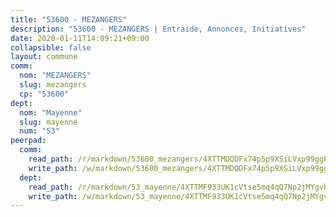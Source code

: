 ```yaml
---
title: "53600 - MEZANGERS"
description: "53600 - MEZANGERS | Entraide, Annonces, Initiatives"
date: 2020-01-11T14:09:21+09:00
collapsible: false
layout: commune
comm:
  nom: "MEZANGERS"
  slug: mezangers
  cp: "53600"
dept:
  nom: "Mayenne"
  slug: mayenne
  num: "53"
peerpad:
  comm:
    read_path: /r/markdown/53600_mezangers/4XTTMDQDFx74p5p9XSiLVxp99ggPXpENQJgciBn7hLwXWPQY6
    write_path: /w/markdown/53600_mezangers/4XTTMDQDFx74p5p9XSiLVxp99ggPXpENQJgciBn7hLwXWPQY6-K3TgU7yvGL4DtUiMGZrmcS5LfZsfntXfVg2gMEFvW8JLReK6gsbr1bKpMsEJNw1ftNBEqhXRccUMqYifyPV89BiAwoAWZUT4Q7kXSe3AKp33cdZdip3oBDKfKitwoZZCmZhwNXVG
  dept:
    read_path: /r/markdown/53_mayenne/4XTTMF933UK1cVtse5mq4qQ7Np2jMYgvbp6qouY9MWyoeWY43
    write_path: /w/markdown/53_mayenne/4XTTMF933UK1cVtse5mq4qQ7Np2jMYgvbp6qouY9MWyoeWY43-K3TgUcgqTBNoSTxPqkZ94HV7ydPjBnvnBue9tEiK9jakhdXjxdo4Br4iK1oa2CDh4yEVWX1tFyjU9wvcKRuNLDocpAE5TJXkqSv2docSVtfLpqmkB6Zf1obqgGj7oAqY4ytCV5Es
---
```


